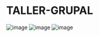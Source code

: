 # TALLER-GRUPAL
![image](https://github.com/user-attachments/assets/01f235e4-48ac-4ec0-bbae-4a5fa2201f52)
![image](https://github.com/user-attachments/assets/dbd87855-df5c-40b4-b92b-b2f3e84d9e36)
![image](https://github.com/user-attachments/assets/0f1566ad-32c0-4816-97b6-ab23888c3e5a)
